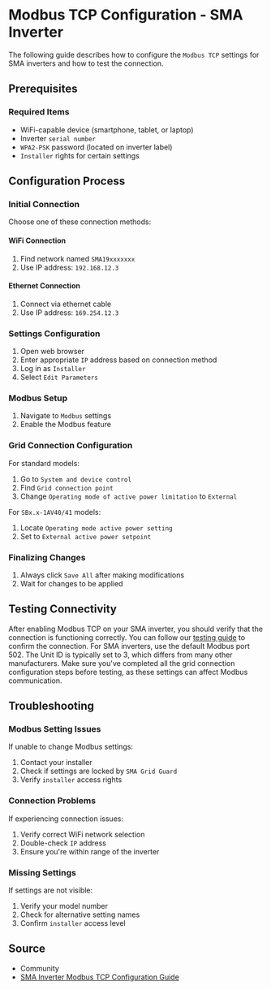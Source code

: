 # Modbus TCP Configuration - SMA Inverter

The following guide describes how to configure the `Modbus TCP` settings for SMA inverters and how to test the connection.

## Prerequisites

### Required Items

- WiFi-capable device (smartphone, tablet, or laptop)
- Inverter `serial number`
- `WPA2-PSK` password (located on inverter label)
- `Installer` rights for certain settings

## Configuration Process

### Initial Connection

Choose one of these connection methods:

#### WiFi Connection

1. Find network named `SMA19xxxxxxx`
2. Use IP address: `192.168.12.3`

#### Ethernet Connection

1. Connect via ethernet cable
2. Use IP address: `169.254.12.3`

### Settings Configuration

1. Open web browser
2. Enter appropriate `IP` address based on connection method
3. Log in as `Installer`
4. Select `Edit Parameters`

### Modbus Setup

1. Navigate to `Modbus` settings
2. Enable the Modbus feature

### Grid Connection Configuration

For standard models:

1. Go to `System and device control`
2. Find `Grid connection point`
3. Change `Operating mode of active power limitation` to `External`

For `SBx.x-1AV40/41` models:

1. Locate `Operating mode active power setting`
2. Set to `External active power setpoint`

### Finalizing Changes

1. Always click `Save All` after making modifications
2. Wait for changes to be applied

## Testing Connectivity

After enabling Modbus TCP on your SMA inverter, you should verify that the connection is functioning correctly. You can follow our [testing guide](https://github.com/srcfl/egw-getting-started/blob/main/test_con.md) to confirm the connection. For SMA inverters, use the default Modbus port 502. The Unit ID is typically set to 3, which differs from many other manufacturers. Make sure you've completed all the grid connection configuration steps before testing, as these settings can affect Modbus communication.

## Troubleshooting

### Modbus Setting Issues

If unable to change Modbus settings:

1. Contact your installer
2. Check if settings are locked by `SMA Grid Guard`
3. Verify `installer` access rights

### Connection Problems

If experiencing connection issues:

1. Verify correct WiFi network selection
2. Double-check `IP` address
3. Ensure you're within range of the inverter

### Missing Settings

If settings are not visible:

1. Verify your model number
2. Check for alternative setting names
3. Confirm `installer` access level

## Source

- Community
- [SMA Inverter Modbus TCP Configuration Guide](https://villageenergy.zohodesk.com/portal/en/kb/articles/instructions-for-enabling-modbus-tcp-on-sma-inverter-15-11-2023#Preparation_Checklist)
